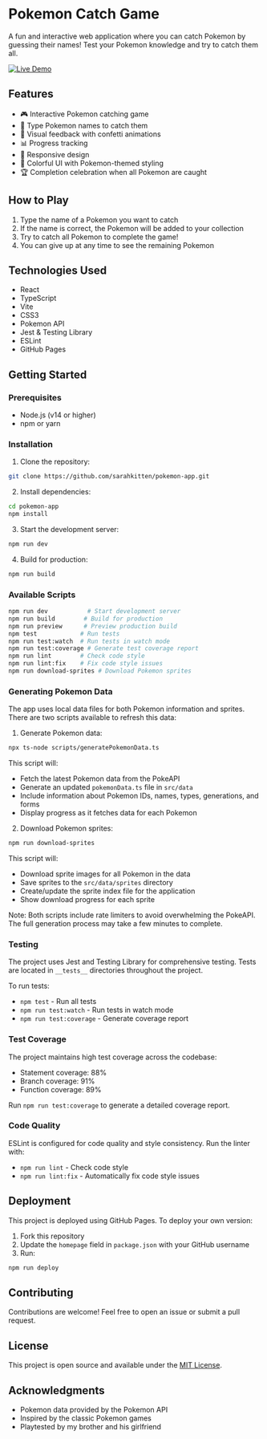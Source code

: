 # Pokemon Catch Game

A fun and interactive web application where you can catch Pokemon by guessing their names! Test your Pokemon knowledge and try to catch them all.

[![Live Demo](https://img.shields.io/badge/Live-Demo-brightgreen)](https://sarahkitten.github.io/pokemon-app)

## Features

- 🎮 Interactive Pokemon catching game
- 🎯 Type Pokemon names to catch them
- 🎉 Visual feedback with confetti animations
- 📊 Progress tracking
- 🎨 Responsive design
- 🌈 Colorful UI with Pokemon-themed styling
- 🏆 Completion celebration when all Pokemon are caught

## How to Play

1. Type the name of a Pokemon you want to catch
2. If the name is correct, the Pokemon will be added to your collection
3. Try to catch all Pokemon to complete the game!
4. You can give up at any time to see the remaining Pokemon

## Technologies Used

- React
- TypeScript
- Vite
- CSS3
- Pokemon API
- Jest & Testing Library
- ESLint
- GitHub Pages

## Getting Started

### Prerequisites

- Node.js (v14 or higher)
- npm or yarn

### Installation

1. Clone the repository:
```bash
git clone https://github.com/sarahkitten/pokemon-app.git
```

2. Install dependencies:
```bash
cd pokemon-app
npm install
```

3. Start the development server:
```bash
npm run dev
```

4. Build for production:
```bash
npm run build
```

### Available Scripts

```bash
npm run dev           # Start development server
npm run build        # Build for production
npm run preview      # Preview production build
npm test            # Run tests
npm run test:watch  # Run tests in watch mode
npm run test:coverage # Generate test coverage report
npm run lint        # Check code style
npm run lint:fix    # Fix code style issues
npm run download-sprites # Download Pokemon sprites
```

### Generating Pokemon Data

The app uses local data files for both Pokemon information and sprites. There are two scripts available to refresh this data:

1. Generate Pokemon data:
```bash
npx ts-node scripts/generatePokemonData.ts
```

This script will:
- Fetch the latest Pokemon data from the PokeAPI
- Generate an updated `pokemonData.ts` file in `src/data`
- Include information about Pokemon IDs, names, types, generations, and forms
- Display progress as it fetches data for each Pokemon

2. Download Pokemon sprites:
```bash
npm run download-sprites
```

This script will:
- Download sprite images for all Pokemon in the data
- Save sprites to the `src/data/sprites` directory
- Create/update the sprite index file for the application
- Show download progress for each sprite

Note: Both scripts include rate limiters to avoid overwhelming the PokeAPI. The full generation process may take a few minutes to complete.

### Testing

The project uses Jest and Testing Library for comprehensive testing. Tests are located in `__tests__` directories throughout the project.

To run tests:
- `npm test` - Run all tests
- `npm run test:watch` - Run tests in watch mode
- `npm run test:coverage` - Generate coverage report

### Test Coverage

The project maintains high test coverage across the codebase:
- Statement coverage: 88%
- Branch coverage: 91%
- Function coverage: 89%

Run `npm run test:coverage` to generate a detailed coverage report.

### Code Quality

ESLint is configured for code quality and style consistency. Run the linter with:
- `npm run lint` - Check code style
- `npm run lint:fix` - Automatically fix code style issues

## Deployment

This project is deployed using GitHub Pages. To deploy your own version:

1. Fork this repository
2. Update the `homepage` field in `package.json` with your GitHub username
3. Run:
```bash
npm run deploy
```

## Contributing

Contributions are welcome! Feel free to open an issue or submit a pull request.

## License

This project is open source and available under the [MIT License](LICENSE).

## Acknowledgments

- Pokemon data provided by the Pokemon API
- Inspired by the classic Pokemon games
- Playtested by my brother and his girlfriend
